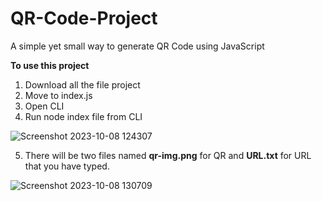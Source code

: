# QR-Code-Project
A simple yet small way to generate QR Code using JavaScript

**To use this project**
1. Download all the file project
2. Move to index.js
3. Open CLI
4. Run node index file from CLI

![Screenshot 2023-10-08 124307](https://github.com/harshvarddhantiwari/QR-Code-Project/assets/24490735/bdee11d8-a43d-4335-bbb3-3a2f10ac7b1f)

5. There will be two files named **qr-img.png** for QR and **URL.txt** for URL that you have typed.

![Screenshot 2023-10-08 130709](https://github.com/harshvarddhantiwari/QR-Code-Project/assets/24490735/eca9f85d-3b51-4926-8b48-f9c72767a00e)
